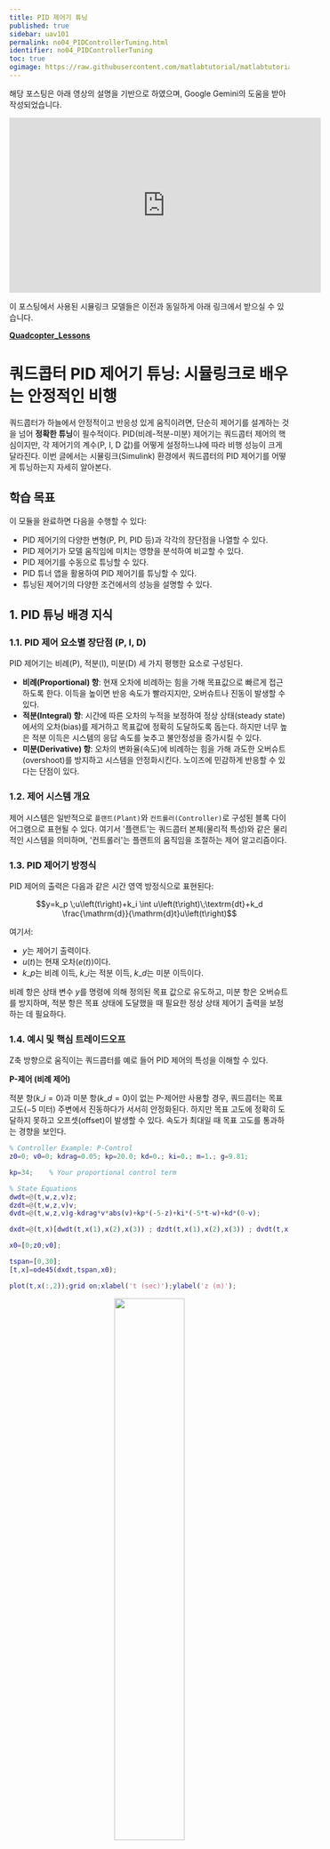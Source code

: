 ```yaml
---
title: PID 제어기 튜닝
published: true
sidebar: uav101
permalink: no04_PIDControllerTuning.html
identifier: no04_PIDControllerTuning
toc: true
ogimage: https://raw.githubusercontent.com/matlabtutorial/matlabtutorial.github.io/main/images/path_planning/ogimage.jpg
---
```


<style>
r { color: Red }
o { color: Orange }
g { color: Green }
</style>

해당 포스팅은 아래 영상의 설명을 기반으로 하였으며, Google Gemini의 도움을 받아 작성되었습니다.

<p align = "center"><iframe width="560" height="315" src="https://www.youtube.com/embed/c5p6yPz7-l4?si=yz7EE_wNHz7EELAl" title="YouTube video player" frameborder="0" allow="accelerometer; autoplay; clipboard-write; encrypted-media; gyroscope; picture-in-picture; web-share" referrerpolicy="strict-origin-when-cross-origin" allowfullscreen></iframe>
</p>

이 포스팅에서 사용된 시뮬링크 모델들은 이전과 동일하게 아래 링크에서 받으실 수 있습니다.

[**Quadcopter\_Lessons**](https://kr.mathworks.com/matlabcentral/fileexchange/115770-quadcopter_lessons?s_tid=prof_contriblnk)

# 쿼드콥터 PID 제어기 튜닝: 시뮬링크로 배우는 안정적인 비행

쿼드콥터가 하늘에서 안정적이고 반응성 있게 움직이려면, 단순히 제어기를 설계하는 것을 넘어 **정확한 튜닝**이 필수적이다. PID(비례-적분-미분) 제어기는 쿼드콥터 제어의 핵심이지만, 각 제어기의 계수(P, I, D 값)를 어떻게 설정하느냐에 따라 비행 성능이 크게 달라진다. 이번 글에서는 시뮬링크(Simulink) 환경에서 쿼드콥터의 PID 제어기를 어떻게 튜닝하는지 자세히 알아본다.

## 학습 목표

이 모듈을 완료하면 다음을 수행할 수 있다:

  * PID 제어기의 다양한 변형(P, PI, PID 등)과 각각의 장단점을 나열할 수 있다.
  * PID 제어기가 모델 움직임에 미치는 영향을 분석하여 비교할 수 있다.
  * PID 제어기를 수동으로 튜닝할 수 있다.
  * PID 튜너 앱을 활용하여 PID 제어기를 튜닝할 수 있다.
  * 튜닝된 제어기의 다양한 조건에서의 성능을 설명할 수 있다.

## 1\. PID 튜닝 배경 지식

### 1.1. PID 제어 요소별 장단점 (P, I, D)

PID 제어기는 비례(P), 적분(I), 미분(D) 세 가지 평행한 요소로 구성된다.

  * **비례(Proportional) 항**: 현재 오차에 비례하는 힘을 가해 목표값으로 빠르게 접근하도록 한다. 이득을 높이면 반응 속도가 빨라지지만, 오버슈트나 진동이 발생할 수 있다.
  * **적분(Integral) 항**: 시간에 따른 오차의 누적을 보정하여 정상 상태(steady state)에서의 오차(bias)를 제거하고 목표값에 정확히 도달하도록 돕는다. 하지만 너무 높은 적분 이득은 시스템의 응답 속도를 늦추고 불안정성을 증가시킬 수 있다.
  * **미분(Derivative) 항**: 오차의 변화율(속도)에 비례하는 힘을 가해 과도한 오버슈트(overshoot)를 방지하고 시스템을 안정화시킨다. 노이즈에 민감하게 반응할 수 있다는 단점이 있다.

### 1.2. 제어 시스템 개요

제어 시스템은 일반적으로 `플랜트(Plant)`와 `컨트롤러(Controller)`로 구성된 블록 다이어그램으로 표현될 수 있다. 여기서 '플랜트'는 쿼드콥터 본체(물리적 특성)와 같은 물리적인 시스템을 의미하며, '컨트롤러'는 플랜트의 움직임을 조절하는 제어 알고리즘이다.

### 1.3. PID 제어기 방정식

PID 제어의 출력은 다음과 같은 시간 영역 방정식으로 표현된다:

$$y=k_p \;u\left(t\right)+k_i \int u\left(t\right)\;\textrm{dt}+k_d \frac{\mathrm{d}}{\mathrm{d}t}u\left(t\right)$$

여기서:

  * $y$는 제어기 출력이다.
  * $u(t)$는 현재 오차($e(t)$)이다.
  * $k\_p$는 비례 이득, $k\_i$는 적분 이득, $k\_d$는 미분 이득이다.

비례 항은 상태 변수 $y$를 명령에 의해 정의된 목표 값으로 유도하고, 미분 항은 오버슈트를 방지하며, 적분 항은 목표 상태에 도달했을 때 필요한 정상 상태 제어기 출력을 보정하는 데 필요하다.

### 1.4. 예시 및 핵심 트레이드오프

Z축 방향으로 움직이는 쿼드콥터를 예로 들어 PID 제어의 특성을 이해할 수 있다.

**P-제어 (비례 제어)**

적분 항($k\_i=0$)과 미분 항($k\_d=0$)이 없는 P-제어만 사용할 경우, 쿼드콥터는 목표 고도($-5$ 미터) 주변에서 진동하다가 서서히 안정화된다. 하지만 목표 고도에 정확히 도달하지 못하고 오프셋(offset)이 발생할 수 있다. 속도가 최대일 때 목표 고도를 통과하는 경향을 보인다.

```matlab
% Controller Example: P-Control
z0=0; v0=0; kdrag=0.05; kp=20.0; kd=0.; ki=0.; m=1.; g=9.81;

kp=34;    % Your proportional control term

% State Equations
dwdt=@(t,w,z,v)z;
dzdt=@(t,w,z,v)v;
dvdt=@(t,w,z,v)g-kdrag*v*abs(v)+kp*(-5-z)+ki*(-5*t-w)+kd*(0-v);

dxdt=@(t,x)[dwdt(t,x(1),x(2),x(3)) ; dzdt(t,x(1),x(2),x(3)) ; dvdt(t,x(1),x(2),x(3))]
```

```matlab
x0=[0;z0;v0];

tspan=[0,30];
[t,x]=ode45(dxdt,tspan,x0);

plot(t,x(:,2));grid on;xlabel('t (sec)');ylabel('z (m)');
```

<center><img width = "50%" src="../../images/uav101/no04_PIDControllerTuning/PController2.png"><br></center>

**PD-제어 (비례-미분 제어)**

P-제어의 진동을 줄이기 위해 미분 항을 포함하면 PD-제어가 된다. 미분 제어는 쿼드콥터의 속도에 비례하고 움직임 방향에 반대되는 힘을 추가하여 진동을 효과적으로 제거한다.

```matlab
clear;
% Controller Example: PD-Control
z0=0; v0=0; kdrag=0.05; ki=0.; m=1. ; g=9.81;

kp=34;    % Your proportional control term
kd=13;    % Your derivative control term

% State Equations
dwdt=@(t,w,z,v)z;
dzdt=@(t,w,z,v)v;
dvdt=@(t,w,z,v)g-kdrag*v*abs(v)+kp*(-5-z)+ki*(-5*t-w)+kd*(0-v);

dxdt=@(t,x)[dwdt(t,x(1),x(2),x(3)) ; dzdt(t,x(1),x(2),x(3)) ; dvdt(t,x(1),x(2),x(3))]
```

```matlab
x0=[0;z0;v0];

tspan=[0,30];
[t,x]=ode45(dxdt,tspan,x0);

plot(t,x(:,2));grid on;xlabel('t (sec)');ylabel('z (m)');
```

<center><img width = "50%" src="../../images/uav101/no04_PIDControllerTuning/PDController.png"><br></center>


진동은 사라지지만, 여전히 목표 고도에 정확히 도달하지 못하고 오프셋이 발생할 수 있다. 이는 쿼드콥터가 목표 고도에 도달하고 속도가 0이 되면 제어력이 0이 되어 중력을 상쇄하지 못하고 다시 떨어지기 때문이다.

**PID-제어 (비례-적분-미분 제어)**

PD-제어의 정상 상태 오프셋을 극복하기 위해 적분 항을 추가하면 완전한 PID-제어가 된다. 적분 항은 시간이 지남에 따라 누적되는 오차를 보정하여 목표 값에 정확히 도달하도록 돕는다.

```matlab
clear;
% Controller Example: PD-Control
z0=0; v0=0; kdrag=0.05; m=1.; g=9.81;

kp=34;    % Your proportional control term
kd=13;    % Your derivative control term
ki=7;     % Your integral control term

% State Equations
dwdt=@(t,w,z,v)z;
dzdt=@(t,w,z,v)v;
dvdt=@(t,w,z,v)g-kdrag*v*abs(v)+kp*(-5-z)+ki*(-5*t-w)+kd*(0-v);

dxdt=@(t,x)[dwdt(t,x(1),x(2),x(3)) ; dzdt(t,x(1),x(2),x(3)) ; dvdt(t,x(1),x(2),x(3))]
```

```matlab
x0=[0;z0;v0];

tspan=[0,30];
[t,x]=ode45(dxdt,tspan,x0);

plot(t,x(:,2));grid on;xlabel('t (sec)');ylabel('z (m)');
```

<center><img width = "50%" src="../../images/uav101/no04_PIDControllerTuning/PIDController.png"><br></center>

이 시뮬레이션에서는 목표 고도인 -5m에 매우 가깝게 도달하는 것을 확인할 수 있다.

## 2\. 쿼드콥터 PID 제어기 튜닝 실습

시뮬링크에서 PID 컨트롤러를 사용하고 튜닝하는 과정은 매우 사용자 친화적이다.

추가로, 영상에서 나오는 모델들을 step by step으로 구성한 Simulink 모델들은 여기서 받을 수 있습니다. (step1~step3)

👉[**Simulink Model 받으러 가기**](https://github.com/angeloyeo/Quadcopter_Lessons/tree/main/UAV_Quadcopter_Lessons/UAV_04_ControlTuning/SimulinkModels){:target="_blank"}

### 2.1. 쿼드콥터 제어 모델 초기 설정

튜닝을 시작하기 전에, 먼저 쿼드콥터 제어 모델의 전체적인 구조를 이해하는 것이 중요하다. 쿼드콥터 제어 모델에는 다음과 같은 PID 제어기들이 포함된다:

  * 고도 변수 Z를 제어하는 고도 제어 블록 (PID 제어)
  * 롤, 피치, 요 각각에 대한 3개의 PID 제어를 포함하는 자세 제어 블록 (오일러 각)
  * X 및 Y 위치를 제어하는 2개의 PID 제어

따라서 총 6개의 PID 제어기를 튜닝해야 한다.

쿼드콥터의 6가지 공간 자유도(전역 좌표 X, Y, Z 및 오일러 각 $\phi, \theta, \psi$)를 모두 조절해야 하지만, 실제로 제어할 수 있는 지점은 4개의 프로펠러 회전 속도뿐이다. 롤과 피치 각도가 0이 아니면 한 장소에 호버링할 수 없듯이, X-Y 평면에서의 움직임은 롤 또는 피치 각도를 유도해야만 가능하다. 이러한 특성 때문에 X-Y 위치를 제어하기 전에 **고도 및 자세(롤, 피치, 요) 제어기를 먼저 튜닝**해야 한다.

튜닝을 용이하게 하기 위해, 시뮬링크 모델에서 X-Y 위치 제어를 자세 제어(롤, 피치)에서 일시적으로 분리하는 것으로 시작한다. 특정 연결 라인을 제거하고, 롤, 피치, 요에는 상수 명령을, 고도에는 기존의 원하는 고도 명령을 적용한다.

### 2.2. 초기 시뮬레이션 결과 분석

step1 모델에서와 같이 X-Y 제어를 분리한 상태에서 모델을 실행하면, 쿼드콥터의 초기 비행 특성을 확인할 수 있다. 

<center><img width = "100%" src="../../images/uav101/no04_PIDControllerTuning/modelStep1.jpg"><br></center>

오일러 각(롤, 피치, 요)과 Z축(고도) 값의 시뮬레이션 결과를 통해, 원하는 값에 도달하기는 하지만 반응 시간이 느리거나 요(Yaw) 축에서 오버슈트(overshoot)가 발생하는 등의 문제점을 발견할 수 있다. 이러한 초기 결과는 어떤 제어기를 먼저 튜닝해야 할지, 그리고 어떤 문제가 있는지 파악하는 데 중요한 단서가 된다.

### 2.3. 자세 제어기 튜닝 (요, 피치, 롤)

가장 먼저 쿼드콥터의 자세를 제어하는 요(Yaw), 피치(Pitch), 롤(Roll) 컨트롤러를 튜닝한다.

  * **수동 튜닝**: 각 제어기의 비례 상수(P gain)를 증가시켜 반응 속도를 빠르게 만들고, 미분 상수(D gain)를 변경하여 오버슈트를 조절할 수 있다. 과도하게 높이면 오버슈트가 발생하거나 시스템이 불안정해질 수 있다. 

영상에서는 Yaw 값의 PD Controller에 대해 P 값을 1에서 1.5로 바꾸게 되는데, 이렇게 했을 때 Yaw의 시계열이 아래와 같이 변하는 것을 알 수 있었다. P 값이 커지면서 더 빠르면서 aggressive하게 yaw 값이 바뀌는 것을 알 수 있다.

<center><img width = "100%" src="../../images/uav101/no04_PIDControllerTuning/modelStep1PManulChange.jpg"><br></center>

  * **PID 튜너 앱 활용**: 시뮬링크의 PID 블록 내에 있는 **"Tune" 버튼**을 활용하는 것이 매우 유용하다. 이 자동 튜닝 알고리즘은 슬라이더를 통해 반응 시간과 과도 응답(오버슈트 등)을 직관적으로 조절할 수 있게 해준다. 자동 튜닝을 통해 요 제어에 대한 최적화된 비례 및 미분 계수를 얻을 수 있다. 얻은 계수들은 피치 및 롤 제어기에도 유사하게 적용하여 일관성을 유지한다.

영상에서는 Attitude Controller의 경우 조금 더 빠른 응답속도와 robust 한 반응을 얻도록 튜닝했다. 

<center><img width = "100%" src="../../images/uav101/no04_PIDControllerTuning/modelStep1Tune.jpg"><br></center>

### 2.4. 고도 제어기 튜닝

자세 제어기 튜닝이 완료되면, 고도 제어기를 튜닝한다. 고도 제어기 역시 "Tune" 버튼을 사용하여 튜닝할 수 있으며, 여기서는 과도 응답 시 오버슈트를 최소화하는 데 중점을 둔다. 안정적으로 원하는 고도에 도달하고 유지하는 것이 목표이다.


### 2.5. X-Y 제어 재연결 및 추가 조정

Attitude, altitude에 대한 모든 개별 제어기 튜닝이 완료되었으므로 이제 X-Y 제어기를 다시 연결한다. 이는 롤, 피치, 요에 대한 상수 명령을 제거하고, X-Y 컨트롤러의 출력을 자세 컨트롤러의 입력으로 다시 연결하는 것을 의미한다.

X-Y 제어가 재연결된 상태에서 시뮬레이션을 실행했을 때 X, Y, Z 위치가 최종적으로 목표에 도달하긴 하지만 정착하는 데 오랜 시간이 걸리거나 이전보다 심한 진동이 발생하는 것을 알 수 있다.

<center><img width = "100%" src="../../images/uav101/no04_PIDControllerTuning/modelStep2Simulation.jpg"><br></center>

3D Animation은 아래와 같다.

<center>
<video width = "100%" loop autoplay muted controls>
  <source src = "../../images/uav101/no04_PIDControllerTuning/step2Initial.mp4">    
</video>
</center>

이는 X-Y 컨트롤러의 출력(롤 및 피치 명령)에 설정된 **포화 한계(saturation limits)** 가 너무 작을 수 있기 때문이다.

<center><img width = "100%" src="../../images/uav101/no04_PIDControllerTuning/satuarationLimitsRollPitch.jpg"><br></center>

  * **포화 한계 조정**: 롤 및 피치 출력의 포화 한계를 점진적으로 증가시키면서 시뮬레이션을 다시 실행한다. 포화 한계를 늘리면 쿼드콥터가 더 큰 기울기 각도를 가질 수 있게 되어, 원하는 위치로 더 빠르게 이동할 수 있지만, 과도하게 늘리면 불안정해질 수도 있다.

saturation limit을 [-0.05, 0.05]에서 [-0.1, 0.1]로 바꿔보면 약간의 변화는 보이더라도 눈에 띄는 차이는 없어 보인다. 

<center><img width = "100%" src="../../images/uav101/no04_PIDControllerTuning/step2RollPitchSaturationTweak.png"><br></center>

이번엔 Roll Pitch 값을 조정하는 PID 제어기를 튜닝해보자면 아래와 같이 튜닝되는 것을 알 수 있다. (정답은 없고, 이정도로 튜닝 되는구나 하는 식으로 튜닝하면 될 것 같다.)

<center><img width = "100%" src="../../images/uav101/no04_PIDControllerTuning/step2RollPitchControllerTuning.jpg"><br></center>

제어기를 튜닝한 후의 시뮬레이션 결과는 다음과 같다.

<center><img width = "100%" src="../../images/uav101/no04_PIDControllerTuning/step2RollPitchControllerTuned.png"><br></center>

<center>
<video width = "100%" loop autoplay muted controls>
  <source src = "../../images/uav101/no04_PIDControllerTuning/step2RollPitchControllerTuned.mp4">    
</video>
</center>

## 3\. PID 제어 성능 평가 및 물리적 한계

컨트롤러를 튜닝한 후에는 강건성(Robustness)을 판단하기 위해 몇 가지 항목을 추가적으로 확인해볼 수 있다.

### 3.1. 프로펠러 속도 제한

시뮬레이션에서 높은 초기 속도, 특히 Z 방향에서의 속도 피크는 물리적으로 실현 불가능한 경우가 많다. 실제 프로펠러는 특정 최대 속도 이상으로 회전할 수 없으며, 역방향으로 회전하는 것도 일반적으로는 불가능하다.

이러한 물리적 한계를 모델에 반영하기 위해 쿼드콥터 모델 내의 **"Propeller Speed Limiter"** 기능을 조정한다. 프로펠러 속도 제한을 현실적인 범위로 조정하면 (예: -300에서 300까지를 -10에서 0으로) 초기 속도 피크가 현저히 줄어들고, X, Y, Z 위치에 대한 전체적인 응답이 훨씬 더 부드러워진다.

### 3.2. 실제 환경 고려 사항

지금까지 모든 튜닝은 상태 데이터가 완벽하게 알려져 있다는 가정 하에 진행되었다. 그러나 실제 구현에서는 측정 오류가 발생할 수 있고, 환경이 정적이지 않을 수 있다(예: 바람). 이러한 모든 요소들은 제어 시스템과 상호 작용하며, PID를 튜닝할 때 성능과 강건성 사이의 트레이드오프를 강요하게 된다.

향후 센서에 대한 학습에서는 다음을 배울 수 있다:

  * 모델 시스템에 외부 힘을 적용하고 PID 제어 성능을 확인한다.
  * 특정 조건에서 안정성을 향상시키기 위해 PID 컨트롤러 중 하나를 다시 튜닝한다.

## 4\. 추가 연습: 비행 경로 설계

모든 PID 제어기가 튜닝되었다면, 쿼드콥터 모델과 제어 시스템이 완성된 것이다. 이제 입력은 전역 기준 좌표계에서의 원하는 X, Y, Z 위치와 해당 프레임에 대한 요(Yaw) 각도가 된다. 본질적으로 쿼드콥터에게 공간 내의 특정 위치와 방향으로 이동하도록 명령하는 것이다. 모델과 컨트롤러는 최종 위치와 방향에서 호버링하는 것을 목표로 한다.

간단한 비행 경로를 생성하려면, 시퀀스 명령을 통해 통과하고 싶은 일련의 지점(또는 상태)을 지정해야 한다. 이는 시뮬링크에서 쉽게 구현할 수 있다.

## 마무리

쿼드콥터의 PID 제어기 튜닝은 단순히 이론적인 계산을 넘어, 실제 시뮬레이션을 통해 시스템의 반응을 관찰하고 조정하는 반복적인 과정이다. 각 제어기(고도, 롤, 피치, 요)의 독립적인 튜닝, 그리고 X-Y 제어의 통합 및 물리적 한계 반영까지, 이 모든 단계는 쿼드콥터가 안정적이고 정확하게 비행할 수 있도록 하는 데 필수적이다. 시뮬링크의 자동 튜닝 기능과 직관적인 슬라이더는 이러한 복잡한 튜닝 과정을 훨씬 효율적으로 만들어준다.

쿼드콥터의 제어는 중력 상쇄를 위한 기본 추력, 자세 제어를 위한 모먼트/반작용 토크, 그리고 이 모든 것을 프로펠러 명령으로 변환하는 모터 믹싱 알고리즘과 좌표 변환의 유기적인 조합으로 이루어진다. 시뮬링크와 같은 도구를 통해 이러한 복잡한 제어 원리를 시각적이고 체계적으로 모델링함으로써, 우리는 쿼드콥터가 하늘에서 안정적으로 비행하는 놀라운 능력을 이해하고 구현할 수 있게 된다.